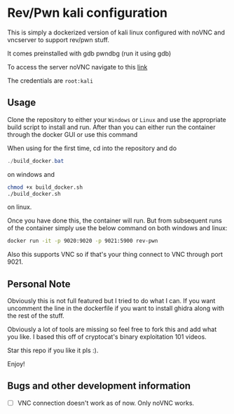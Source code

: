 # Rev/Pwn kali configuration


This is simply a dockerized version of kali linux configured with noVNC and vncserver to support rev/pwn stuff.

It comes preinstalled with gdb pwndbg (run it using gdb)

To access the server noVNC navigate to this [link](http://localhost:9020/vnc.html?resize=scale)

The credentials are `root:kali`

## Usage

Clone the repository to either your `Windows` or `Linux` and use the appropriate build script to install and run. After than you can either run the container through the docker GUI or use this command

When using for the first time, cd into the repository and do

```powershell
./build_docker.bat
```

on windows and

```bash
chmod +x build_docker.sh
./build_docker.sh
```

on linux.

Once you have done this, the container will run. But from subsequent runs of the container simply use the below command on both windows and linux:

```bash
docker run -it -p 9020:9020 -p 9021:5900 rev-pwn
```

Also this supports VNC so if that's your thing connect to VNC through port 9021.

## Personal Note
Obviously this is not full featured but I tried to do what I can. If you want uncomment the line in the dockerfile if you want to install ghidra along with the rest of the stuff. 

Obviously a lot of tools are missing so feel free to fork this and add what you like. I based this off of cryptocat's binary exploitation 101 videos.

Star this repo if you like it pls :).

Enjoy!

## Bugs and other development information
- [ ] VNC connection doesn't work as of now. Only noVNC works.
